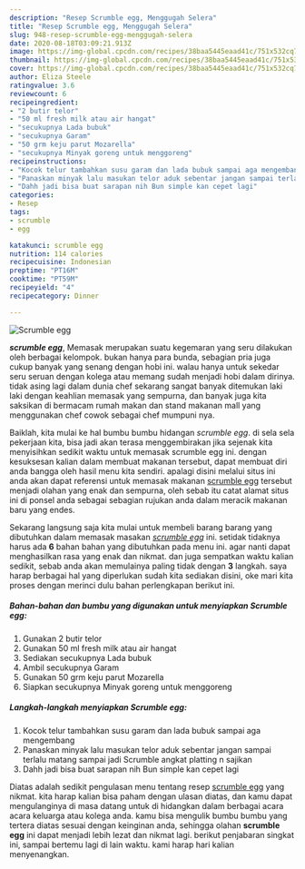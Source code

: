 ```yaml
---
description: "Resep Scrumble egg, Menggugah Selera"
title: "Resep Scrumble egg, Menggugah Selera"
slug: 948-resep-scrumble-egg-menggugah-selera
date: 2020-08-18T03:09:21.913Z
image: https://img-global.cpcdn.com/recipes/38baa5445eaad41c/751x532cq70/scrumble-egg-foto-resep-utama.jpg
thumbnail: https://img-global.cpcdn.com/recipes/38baa5445eaad41c/751x532cq70/scrumble-egg-foto-resep-utama.jpg
cover: https://img-global.cpcdn.com/recipes/38baa5445eaad41c/751x532cq70/scrumble-egg-foto-resep-utama.jpg
author: Eliza Steele
ratingvalue: 3.6
reviewcount: 6
recipeingredient:
- "2 butir telor"
- "50 ml fresh milk atau air hangat"
- "secukupnya Lada bubuk"
- "secukupnya Garam"
- "50 grm keju parut Mozarella"
- "secukupnya Minyak goreng untuk menggoreng"
recipeinstructions:
- "Kocok telur tambahkan susu garam dan lada bubuk sampai aga mengembang"
- "Panaskan minyak lalu masukan telor aduk sebentar jangan sampai terlalu matang sampai jadi Scrumble angkat platting n sajikan"
- "Dahh jadi bisa buat sarapan nih Bun simple kan cepet lagi"
categories:
- Resep
tags:
- scrumble
- egg

katakunci: scrumble egg 
nutrition: 114 calories
recipecuisine: Indonesian
preptime: "PT16M"
cooktime: "PT59M"
recipeyield: "4"
recipecategory: Dinner

---
```



![Scrumble egg](https://img-global.cpcdn.com/recipes/38baa5445eaad41c/751x532cq70/scrumble-egg-foto-resep-utama.jpg)

<b><i>scrumble egg</i></b>, Memasak merupakan suatu kegemaran yang seru dilakukan oleh berbagai kelompok. bukan hanya para bunda, sebagian pria juga cukup banyak yang senang dengan hobi ini. walau hanya untuk sekedar seru seruan dengan kolega atau memang sudah menjadi hobi dalam dirinya. tidak asing lagi dalam dunia chef sekarang sangat banyak ditemukan laki laki dengan keahlian memasak yang sempurna, dan banyak juga kita saksikan di bermacam rumah makan dan stand makanan mall yang menggunakan chef cowok sebagai chef mumpuni nya.

Baiklah, kita mulai ke hal bumbu bumbu hidangan <i>scrumble egg</i>. di sela sela pekerjaan kita, bisa jadi akan terasa menggembirakan jika sejenak kita menyisihkan sedikit waktu untuk memasak scrumble egg ini. dengan kesuksesan kalian dalam membuat makanan tersebut, dapat membuat diri anda bangga oleh hasil menu kita sendiri. apalagi disini melalui situs ini anda akan dapat referensi untuk memasak makanan <u>scrumble egg</u> tersebut menjadi olahan yang enak dan sempurna, oleh sebab itu catat alamat situs ini di ponsel anda sebagai sebagian rujukan anda dalam meracik makanan baru yang endes.




Sekarang langsung saja kita mulai untuk membeli barang barang yang dibutuhkan dalam memasak masakan <u><i>scrumble egg</i></u> ini. setidak tidaknya harus ada <b>6</b> bahan bahan yang dibutuhkan pada menu ini. agar nanti dapat menghasilkan rasa yang enak dan nikmat. dan juga sempatkan waktu kalian sedikit, sebab anda akan memulainya paling tidak dengan <b>3</b> langkah. saya harap berbagai hal yang diperlukan sudah kita sediakan disini, oke mari kita proses dengan merinci dulu bahan perlengkapan berikut ini.

<!--inarticleads1-->

##### Bahan-bahan dan bumbu yang digunakan untuk menyiapkan Scrumble egg:

1. Gunakan 2 butir telor
1. Gunakan 50 ml fresh milk atau air hangat
1. Sediakan secukupnya Lada bubuk
1. Ambil secukupnya Garam
1. Gunakan 50 grm keju parut Mozarella
1. Siapkan secukupnya Minyak goreng untuk menggoreng




<!--inarticleads2-->

##### Langkah-langkah menyiapkan Scrumble egg:

1. Kocok telur tambahkan susu garam dan lada bubuk sampai aga mengembang
1. Panaskan minyak lalu masukan telor aduk sebentar jangan sampai terlalu matang sampai jadi Scrumble angkat platting n sajikan
1. Dahh jadi bisa buat sarapan nih Bun simple kan cepet lagi




Diatas adalah sedikit pengulasan menu tentang resep <u>scrumble egg</u> yang nikmat. kita harap kalian bisa paham dengan ulasan diatas, dan kamu dapat mengulanginya di masa datang untuk di hidangkan dalam berbagai acara acara keluarga atau kolega anda. kamu bisa mengulik bumbu bumbu yang tertera diatas sesuai dengan keinginan anda, sehingga olahan <b>scrumble egg</b> ini dapat menjadi lebih lezat dan nikmat lagi. berikut penjabaran singkat ini, sampai bertemu lagi di lain waktu. kami harap hari kalian menyenangkan.
